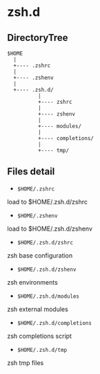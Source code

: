 # zsh.d

## DirectoryTree

    $HOME
      |
      +---- .zshrc
      |
      +---- .zshenv
      |
      +---- .zsh.d/
              |
              +---- zshrc
              |
              +---- zshenv
              |
              +---- modules/
              |
              +---- completions/
              |
              +---- tmp/

## Files detail

+ `$HOME/.zshrc`

 load to $HOME/.zsh.d/zshrc

+ `$HOME/.zshenv`

 load to $HOME/.zsh.d/zshenv

+ `$HOME/.zsh.d/zshrc`

 zsh base configuration

+ `$HOME/.zsh.d/zshenv`

 zsh environments

+ `$HOME/.zsh.d/modules`

 zsh external modules

+ `$HOME/.zsh.d/completions`

 zsh completions script

+ `$HOME/.zsh.d/tmp`

 zsh tmp files
